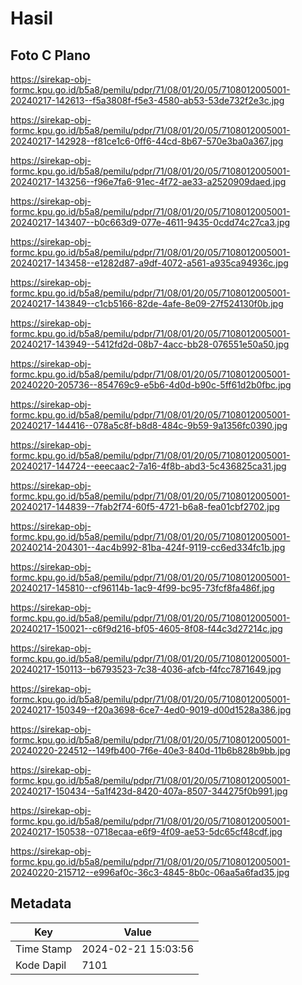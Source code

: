 # Hasil

## Foto C Plano

https://sirekap-obj-formc.kpu.go.id/b5a8/pemilu/pdpr/71/08/01/20/05/7108012005001-20240217-142613--f5a3808f-f5e3-4580-ab53-53de732f2e3c.jpg

https://sirekap-obj-formc.kpu.go.id/b5a8/pemilu/pdpr/71/08/01/20/05/7108012005001-20240217-142928--f81ce1c6-0ff6-44cd-8b67-570e3ba0a367.jpg

https://sirekap-obj-formc.kpu.go.id/b5a8/pemilu/pdpr/71/08/01/20/05/7108012005001-20240217-143256--f96e7fa6-91ec-4f72-ae33-a2520909daed.jpg

https://sirekap-obj-formc.kpu.go.id/b5a8/pemilu/pdpr/71/08/01/20/05/7108012005001-20240217-143407--b0c663d9-077e-4611-9435-0cdd74c27ca3.jpg

https://sirekap-obj-formc.kpu.go.id/b5a8/pemilu/pdpr/71/08/01/20/05/7108012005001-20240217-143458--e1282d87-a9df-4072-a561-a935ca94936c.jpg

https://sirekap-obj-formc.kpu.go.id/b5a8/pemilu/pdpr/71/08/01/20/05/7108012005001-20240217-143849--c1cb5166-82de-4afe-8e09-27f524130f0b.jpg

https://sirekap-obj-formc.kpu.go.id/b5a8/pemilu/pdpr/71/08/01/20/05/7108012005001-20240217-143949--5412fd2d-08b7-4acc-bb28-076551e50a50.jpg

https://sirekap-obj-formc.kpu.go.id/b5a8/pemilu/pdpr/71/08/01/20/05/7108012005001-20240220-205736--854769c9-e5b6-4d0d-b90c-5ff61d2b0fbc.jpg

https://sirekap-obj-formc.kpu.go.id/b5a8/pemilu/pdpr/71/08/01/20/05/7108012005001-20240217-144416--078a5c8f-b8d8-484c-9b59-9a1356fc0390.jpg

https://sirekap-obj-formc.kpu.go.id/b5a8/pemilu/pdpr/71/08/01/20/05/7108012005001-20240217-144724--eeecaac2-7a16-4f8b-abd3-5c436825ca31.jpg

https://sirekap-obj-formc.kpu.go.id/b5a8/pemilu/pdpr/71/08/01/20/05/7108012005001-20240217-144839--7fab2f74-60f5-4721-b6a8-fea01cbf2702.jpg

https://sirekap-obj-formc.kpu.go.id/b5a8/pemilu/pdpr/71/08/01/20/05/7108012005001-20240214-204301--4ac4b992-81ba-424f-9119-cc6ed334fc1b.jpg

https://sirekap-obj-formc.kpu.go.id/b5a8/pemilu/pdpr/71/08/01/20/05/7108012005001-20240217-145810--cf96114b-1ac9-4f99-bc95-73fcf8fa486f.jpg

https://sirekap-obj-formc.kpu.go.id/b5a8/pemilu/pdpr/71/08/01/20/05/7108012005001-20240217-150021--c6f9d216-bf05-4605-8f08-f44c3d27214c.jpg

https://sirekap-obj-formc.kpu.go.id/b5a8/pemilu/pdpr/71/08/01/20/05/7108012005001-20240217-150113--b6793523-7c38-4036-afcb-f4fcc7871649.jpg

https://sirekap-obj-formc.kpu.go.id/b5a8/pemilu/pdpr/71/08/01/20/05/7108012005001-20240217-150349--f20a3698-6ce7-4ed0-9019-d00d1528a386.jpg

https://sirekap-obj-formc.kpu.go.id/b5a8/pemilu/pdpr/71/08/01/20/05/7108012005001-20240220-224512--149fb400-7f6e-40e3-840d-11b6b828b9bb.jpg

https://sirekap-obj-formc.kpu.go.id/b5a8/pemilu/pdpr/71/08/01/20/05/7108012005001-20240217-150434--5a1f423d-8420-407a-8507-344275f0b991.jpg

https://sirekap-obj-formc.kpu.go.id/b5a8/pemilu/pdpr/71/08/01/20/05/7108012005001-20240217-150538--0718ecaa-e6f9-4f09-ae53-5dc65cf48cdf.jpg

https://sirekap-obj-formc.kpu.go.id/b5a8/pemilu/pdpr/71/08/01/20/05/7108012005001-20240220-215712--e996af0c-36c3-4845-8b0c-06aa5a6fad35.jpg


## Metadata

| Key        | Value               |
| ---------- | ------------------- |
| Time Stamp | 2024-02-21 15:03:56 |
| Kode Dapil | 7101                |



